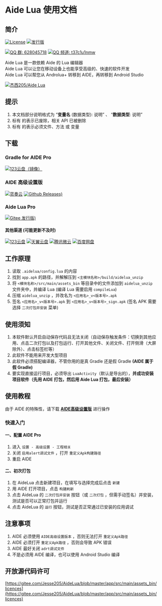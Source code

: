 # Aide Lua 使用文档

## 简介
[![License](https://img.shields.io/github/license/Jesse205/AideLua?style=flat-square)](https://gitee.com/Jesse205/AideLua/blob/master/LICENSE)
[![发行版](https://img.shields.io/github/v/tag/Jesse205/AideLua?color=C71D23&label=发行版&logo=gitee&style=flat-square)](https://gitee.com/Jesse205/AideLua/releases)

[![QQ 群: 628045718](https://img.shields.io/badge/加QQ_群-628045718-0099FF?logo=TencentQQ&style=flat-square)](https://jq.qq.com/?_wv=1027&k=41q8mp8y)
[![QQ 频道: t37c1u1nmw](https://img.shields.io/badge/QQ_频道-t37c1u1nmw-0099FF?logo=TencentQQ&style=flat-square)](https://pd.qq.com/s/ncghvc)

Aide Lua 是一款依赖 Aide 的 Lua 编辑器<br>
Aide Lua 可以让您在移动设备上也能享受高级的、快速的软件开发<br>
Aide Lua 可以帮您从 Androlua+ 转移到 AIDE，再转移到 Android Studio

[![杰西205/Aide Lua](https://gitee.com/Jesse205/AideLua/widgets/widget_card.svg?colors=4183c4,ffffff,ffffff,e3e9ed,666666,9b9b9b)](https://gitee.com/Jesse205/AideLua)

## 提示
1. 本文档部分说明格式为 “__变量名__ (数据类型): 说明” 、 “__数据类型__: 说明”
2. 标有 <Badge type="danger" text="X" vertical="middle" /> 的表示已废除，相关 API 已被删除
3. 标有 <Badge type="danger" text="*" vertical="middle" /> 的表示必须文件、方法 或 变量

## 下载
### Gradle for AIDE Pro
[![123云盘（镜像）](https://img.shields.io/badge/123云盘-镜像-597dfc?style=flat-square)](https://www.123pan.com/s/G7a9-c9ek)

### AIDE 高级设置版
[![蓝奏云](https://img.shields.io/badge/蓝奏云-38.5_M-FF6600?logo=icloud&style=flat-square&logoColor=white)](https://www.lanzouy.com/b00zdhbeb)
[![Github Releases)](https://img.shields.io/github/v/tag/AndroIDE-Pro/AidePro?color=0969DA&label=Github+Releases&logo=github&style=flat-square)](https://github.com/AndroIDE-Pro/AidePro/releases)

### Aide Lua Pro
[![Gitee 发行版)](https://img.shields.io/github/v/tag/Jesse205/AideLua?color=C71D23&label=Gitee+发行版&logo=gitee&style=flat-square)](https://gitee.com/Jesse205/AideLua/releases)

#### 其他渠道 (可能更新不及时)
[![123云盘](https://img.shields.io/badge/123云盘--597dfc?style=flat-square)](https://www.123pan.com/s/G7a9-Yzck)
[![天翼云盘](https://img.shields.io/badge/天翼云盘--DF9C1F?style=flat-square)](https://cloud.189.cn/t/ZZ7RzijyqiUv)
[![腾讯微云](https://img.shields.io/badge/腾讯微云--2980ff?style=flat-square)](https://share.weiyun.com/oLiNtxMR)
[![百度网盘](https://img.shields.io/badge/百度网盘-密码_jxnb-06a7ff?style=flat-square)](https://pan.baidu.com/s/1j1RwisPR8iq1fPS3O_fl7Q?pwd=jxnb)

## 工作原理
1. 读取 `.aidelua/config.lua` 的内容
2. 找到 `app.apk` 的路径，并解解压到 `<主模块名称>/build/aidelua_unzip`
3. 将 `<模块名称>/src/main/assets_bin` 等目录中的文件添加到 `aidelua_unzip` 文件夹中，并编译 Lua (编译 Lua 需要启用 `compileLua`)
4. 压缩 `aidelua_unzip` ，并改名为 `<应用名>_v<版本号>.apk`
5. 签名 `<应用名>_v<版本号>.apk` 到 `<应用名>_v<版本号>_sign.apk` (签名 APK 需要选择 `二次打包并安装` 菜单)

## 使用须知
1. 本软件默认开启自动保存代码且无法关闭（自动保存触发条件：切换到其他应用、点击二次打包以及打包运行、打开其他文件、关闭文件、打开侧滑（大屏除外）、点击标签栏等）
2. 此软件不能用来开发大型项目
3. 此软件必须搭配编译器，不管你用的是真 Gradle 还是假 Gradle __(AIDE 属于假 Gradle)__
4. 要实现直接运行项目，必须导出 `LuaActivity`（默认是导出的），__并成功安装项目软件（先用 AIDE 打包，然后用 Aide Lua 打包，最后安装）__

## 使用教程
由于 AIDE 的特殊性，请下载 [__AIDE高级设置版__](https://aidepro.top/) 进行操作

### 快速入门
#### 一、配置 AIDE Pro
1. 进入 `设置 - 高级设置 - 工程相关`
2. 关闭 `启用alert调试文件` ，打开 `重定义Apk构建路径`
3. 重启 AIDE

#### 二、初次打包
1. 在 AideLua 点击新建项目，在填写与选择完成后点击 `新建`
2. 用 AIDE 打开项目，点击 `构建刷新`
3. 点击 AideLua 的 `二次打包并安装` 按钮（或 `二次打包` ，但需手动签名）并安装，测试是否可以正常打包并运行
4. 点击 AideLua 的 `运行` 按钮，测试是否正常通过已安装的应用调试

## 注意事项
1. AIDE 必须使用 `AIDE高级设置版本` ，否则无法打开 `重定义Apk路径`
2. AIDE 必须打开 `重定义Apk路径` ，否则会导致 APK 错误
3. AIDE 最好关闭 `adrt调试文件`
4. 不是必须用 AIDE 编译，也可以使用 Android Studio 编译

## 开放源代码许可

[https://gitee.com/Jesse205/AideLua/blob/master/app/src/main/assets_bin/licences](https://gitee.com/Jesse205/AideLua/blob/master/app/src/main/assets_bin/licences)